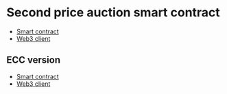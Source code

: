 # Second price auction smart contract

* [Smart contract](https://github.com/tonypottera24/m_second_price_auction_sol)
* [Web3 client](https://github.com/tonypottera24/m_second_price_auction_py)

## ECC version

* [Smart contract](https://github.com/tonypottera24/m_second_price_auction_ec_sol)
* [Web3 client](https://github.com/tonypottera24/m_second_price_auction_ec_py)